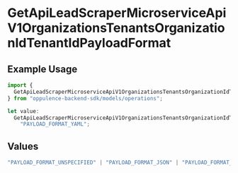 # GetApiLeadScraperMicroserviceApiV1OrganizationsTenantsOrganizationIdTenantIdPayloadFormat

## Example Usage

```typescript
import {
  GetApiLeadScraperMicroserviceApiV1OrganizationsTenantsOrganizationIdTenantIdPayloadFormat,
} from "oppulence-backend-sdk/models/operations";

let value:
  GetApiLeadScraperMicroserviceApiV1OrganizationsTenantsOrganizationIdTenantIdPayloadFormat =
    "PAYLOAD_FORMAT_YAML";
```

## Values

```typescript
"PAYLOAD_FORMAT_UNSPECIFIED" | "PAYLOAD_FORMAT_JSON" | "PAYLOAD_FORMAT_XML" | "PAYLOAD_FORMAT_FORM_DATA" | "PAYLOAD_FORMAT_PROTOBUF" | "PAYLOAD_FORMAT_YAML"
```